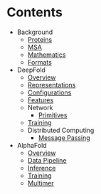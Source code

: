# Contents

* Background
  * [Proteins](prepare/proteins.md)
  * [MSA](prepare/msa.md)
  * [Mathematics](prepare/math.md)
  * [Formats](prepare/formats.md)
* DeepFold
  * [Overview](deepfold/overview.md)
  * [Representations](deepfold/repr.md)
  * [Configurations](deepfold/config.md)
  * [Features](deepfold/features.md)
  * Network
    * [Primitives](deepfold/primitives.md)
  * [Training](deepfold/train.md)
  * Distributed Computing
    * [Message Passing](deepfold/distributed/mpi.md)
* AlphaFold
  * [Overview](alphafold/overview.md)
  * [Data Pipeline](alphafold/features.md)
  * [Inference](alphafold/inference.md)
  * [Training](alphafold/train.md)
  * [Multimer](alphafold/multimer.md)
